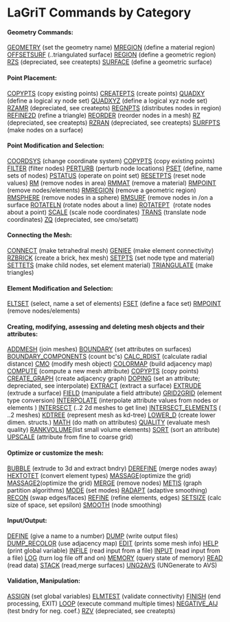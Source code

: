LaGriT Commands by Category
===========================

#### Geometry Commands:
[GEOMETRY](docs/commands/geometry.md) (set the geometry name)
[MREGION](docs/commands/MREGION.md) (define a material region)
[OFFSETSURF](docs/commands/OFFSETSURF.md) (..triangulated surface)
[REGION](docs/commands/REGION.md) (define a geometric region)
[RZS](docs/commands/RZS.md) (depreciated, see createpts)
[SURFACE](docs/commands/SURFACE.md) (define a geometric surface)

#### Point Placement:
[COPYPTS](docs/commands/COPYPTS.md) (copy existing points)
[CREATEPTS](docs/commands/createpts.md) (create points)
[QUADXY](docs/commands/QUADXY.md) (define a logical xy node set)
[QUADXYZ](docs/commands/QUADXYZ1.md) (define a logical xyz node set)
[RZAMR](docs/commands/RZAMR.md) (depreciated, see createpts)
[REGNPTS](docs/commands/REGNPTS.md) (distributes nodes in region)
[REFINE2D](docs/commands/refine2d.md) (refine a triangle)
[REORDER](docs/commands/REORDER.md) (reorder nodes in a mesh)
[RZ](docs/commands/RZ.md) (depreciated, see createpts)
[RZRAN](docs/commands/RZRAN.md) (depreciated, see createpts)
[SURFPTS](docs/commands/SURFPTS.md) (make nodes on a surface)

#### Point Modification and Selection:
[COORDSYS](docs/commands/COORDSY.md) (change coordinate system)
[COPYPTS](docs/commands/COPYPTS.md) (copy existing points)
[FILTER](docs/commands/FILTER.md) (filter nodes)
[PERTURB](docs/commands/PERTURB.md) (perturb node locations)
[PSET](docs/commands/PSET.md) (define, name sets of nodes)
[PSTATUS](docs/commands/PSTATUS.md) (operate on point set)
[RESETPTS](docs/commands/RESETPT.md) (reset node values)
[RM](docs/commands/RM.md) (remove nodes in area)
[RMMAT](docs/commands/RMMAT.md) (remove a material)
[RMPOINT](docs/commands/RMPOINT.md) (remove nodes/elements)
[RMREGION](docs/commands/RMREGION.md) (remove a geometric region)
[RMSPHERE](docs/commands/RMSPHERE.md) (remove nodes in a sphere)
[RMSURF](docs/commands/RMSURF.md) (remove nodes in /on a surface
[ROTATELN](docs/commands/ROTATELN.md) (rotate nodes about a line)
[ROTATEPT](docs/commands/ROTATEPT.md)  (rotate nodes about a point)
[SCALE](docs/commands/SCALE.md) (scale node coordinates)
[TRANS](docs/commands/TRANS.md) (translate node coordinates)
[ZQ](docs/commands/UNG2AVS.md) (depreciated, see cmo/setatt)

#### Connecting the Mesh:
[CONNECT](docs/commands/CONNECT1.md) (make tetrahedral mesh)
[GENIEE](docs/commands/GENIEE.md) (make element connectivity)
[RZBRICK](docs/commands/RZBRICK.md) (create a brick, hex mesh)
[SETPTS](docs/commands/SETPTS.md) (set node type and material)
[SETTETS](docs/commands/SETTETS.md) (make child nodes, set element
material)
[TRIANGULATE](docs/commands/TRIAGN.md) (make triangles)

#### Element Modification and Selection:
[ELTSET](docs/commands/ELTSET2.md) (select, name a set of elements)
[FSET](docs/commands/FSET.md) (define a face set)
[RMPOINT](docs/commands/RMPOINT.md) (remove nodes/elements)

#### Creating, modifying, assessing and deleting mesh objects and their attributes:
[ADDMESH](docs/commands/ADDMESH.md) (join meshes)
[BOUNDARY](docs/commands/BOUNDAR1.md) (set attributes on surfaces)
[BOUNDARY\_COMPONENTS](docs/commands/BOUNDARY_C.md) (count bc's)
[CALC\_RDIST](docs/commands/calc_rdist.md) (calculate radial
distance)
[CMO](docs/commands/CMO2.md) (modify mesh object)
[COLORMAP](docs/commands/COLORMAP.md) (build adjacency map)
[COMPUTE](docs/commands/COMPUTE.md) (compute a new mesh attribute)
[COPYPTS](docs/commands/COPYPTS.md) (copy points)
[CREATE\_GRAPH](docs/commands/create_graph.md) (create adjacency
graph)
[DOPING](docs/commands/DOPING1.md) (set an attribute; depreciated, see
interpolate)
[EXTRACT](docs/commands/EXTRACT1.md) (extract a surface)
[EXTRUDE](docs/commands/extrude.md) (extrude a surface)
[FIELD](docs/commands/FIELD.md) (manipulate a field attribute)
[GRID2GRID](docs/commands/GRID2GRID.md) (element type conversion)
[INTERPOLATE](docs/commands/main_interpolate.md) (interpolate
attribute values from nodes or elements )
[INTERSECT](docs/commands/INTERSECT.md) (..2 2d meshes to get line)
[INTERSECT\_ELEMENTS](docs/commands/intersectelements.md) ( ..2
meshes)
[KDTREE](docs/commands/kdtree.md) (represent mesh as kd-tree)
[LOWER\_D](docs/commands/lower_d.md) (create lower dimen. structs.)
[MATH](docs/commands/MATH.md) (do math on attributes)
[QUALITY](docs/commands/QUALITY.md) (evaluate mesh quality)
[RANKVOLUME](docs/commands/rankvolume.md)(list small volume elements)
[SORT](docs/commands/SORT.md) (sort an attribute)
[UPSCALE](docs/commands/UPSCALE.md) (attribute from fine to coarse
grid)

#### Optimize or customize the mesh:
[BUBBLE](docs/commands/bubble.md) (extrude to 3d and extract bndry)
[DEREFINE](docs/commands/DEREFINE.md) (merge nodes away)
[HEXTOTET](docs/commands/HEXTOTE.md) (convert element types)
[MASSAGE](docs/commands/MASSAGE.md)(optimize the grid)
[MASSAGE2](docs/commands/MASSAGE.md)(optimize the grid)
[MERGE](docs/commands/MERGE.md) (remove nodes)
[METIS](docs/commands/MERGE.md) (graph partition algorithms)
[MODE](docs/commands/MODE.md) (set modes)
[RADAPT](docs/commands/RADAPT.md) (adaptive smoothing)
[RECON](docs/commands/RECON.md) (swap edges/faces)
[REFINE](docs/commands/REFINE.md) (refine elements, edges)
[SETSIZE](docs/commands/SETSIZE.md) (calc size of space, set epsilon)
[SMOOTH](docs/commands/SMOOTH.md) (node smoothing)

#### Input/Output:
[DEFINE](docs/commands/DEFINE.md) (give a name to a number)
[DUMP](docs/commands/DUMP2.md) (write output files)
[DUMP\_RECOLOR](docs/commands/DUMP_RECOLOR.md) (use adjacency map)
[EDIT](docs/commands/EDIT2.md) (prints some mesh info)
[HELP](docs/commands/HELP.md) (print global variable)
[INFILE](docs/commands/INPUT.md) (read input from a file)
[INPUT](docs/commands/INPUT.md) (read input from a file)
[LOG](docs/commands/LOG.md) (turn log file off and on)
[MEMORY](docs/commands/memory.md) (query state of memory)
[READ](docs/commands/READ.md) (read data)
[STACK](docs/commands/STACK.md) (read,merge surfaces)
[UNG2AVS](docs/commands/UNG2AVS.md) (UNGenerate to AVS)

#### Validation, Manipulation:
[ASSIGN](docs/commands/ASSIGN.md) (set global variables)
[ELMTEST](docs/commands/elmtest.md) (validate connectivity)
[FINISH](docs/commands/FINISH.md) (end processing, EXIT)
[LOOP](docs/commands/loop.md) (execute command multiple times)
[NEGATIVE\_AIJ](docs/commands/NEGATIVE.md) (test bndry for neg.
coef.)
[RZV](docs/commands/RZV_LG.md) (depreciated, see createpts)

